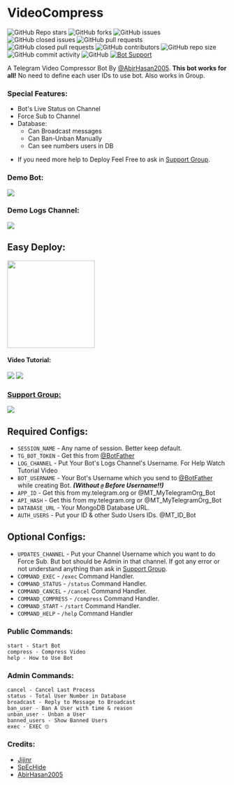 # VideoCompress
![GitHub Repo stars](https://img.shields.io/github/stars/MRK-YT/MT-VideoCompress?color=blue&style=flat)
![GitHub forks](https://img.shields.io/github/forks/MRK-YT/MT-VideoCompress?color=green&style=flat)
![GitHub issues](https://img.shields.io/github/issues/MRK-YT/MT-VideoCompress)
![GitHub closed issues](https://img.shields.io/github/issues-closed/MRK-YT/MT-VideoCompress)
![GitHub pull requests](https://img.shields.io/github/issues-pr/MRK-YT/MT-VideoCompress)
![GitHub closed pull requests](https://img.shields.io/github/issues-pr-closed/MRK-YT/MT-VideoCompress)
![GitHub contributors](https://img.shields.io/github/contributors/MRK-YT/MT-VideoCompress?style=flat)
![GitHub repo size](https://img.shields.io/github/repo-size/MRK-YT/MT-VideoCompress?color=red)
![GitHub commit activity](https://img.shields.io/github/commit-activity/m/MRK-YT/MT-VideoCompress)
![GitHub](https://img.shields.io/github/license/MRK-YT/MT-VideoCompress)
[![Bot Support](https://img.shields.io/badge/Video%20Compress%20Bot-support%20group-blue)](https://t.me/mo_tech_yt)

A Telegram Video Compressor Bot By [@AbirHasan2005](https://t.me/linux_repo). **This bot works for all!** No need to define each user IDs to use bot. Also works in Group.

### Special Features:
- Bot's Live Status on Channel
- Force Sub to Channel
- Database:
	- Can Broadcast messages
	- Can Ban-Unban Manually
	- Can see numbers users in DB

* If you need more help to Deploy Feel Free to ask in [Support Group](https://t.me/linux_repo).

### Demo Bot:
<a href="https://t.me/MT_VideoCompress_Bot"><img src="https://img.shields.io/badge/Demo-Telegram%20Bot-blue.svg?logo=telegram"></a>

### Demo Logs Channel:
<a href="https://t.me/MT_VideoCompress_Logs"><img src="https://img.shields.io/badge/Demo-Bot%20Logs%20Channel-blue.svg?logo=telegram"></a>

## Easy Deploy:
<p><a href="https://heroku.com/deploy?template=https://github.com/Anandhu123555/video"> <img src="https://img.shields.io/badge/Deploy%20To%20Heroku-blueviolet?style=for-the-badge&logo=heroku" width="200""/></a></p>

#### Video Tutorial:
<a href="https://youtu.be/lb-JJLqyww4"><img src="https://img.shields.io/badge/How%20To%20Deploy-blue.svg?logo=Youtube"></a>
<a href="https://youtu.be/lb-JJLqyww4"><img src="https://img.shields.io/youtube/views/lb-JJLqyww4?style=social">

### Support Group:
<a href="https://t.me/mo_tech_Group"><img src="https://img.shields.io/badge/Telegram-Join%20Telegram%20Group-blue.svg?logo=telegram"></a>

## Required Configs:
* `SESSION_NAME` - Any name of session. Better keep default.
* `TG_BOT_TOKEN` - Get this from [@BotFather](https://t.me/BotFather)
* `LOG_CHANNEL` - Put Your Bot's Logs Channel's Username. For Help Watch Tutorial Video
* `BOT_USERNAME` - Your Bot's Username which you send to [@BotFather](https://t.me/BotFather) while creating Bot. ***(Without `@` Before Username!!)***
* `APP_ID` - Get this from my.telegram.org or @MT_MyTelegramOrg_Bot
* `API_HASH` - Get this from my.telegram.org or @MT_MyTelegramOrg_Bot
* `DATABASE_URL` - Your MongoDB Database URL.
* `AUTH_USERS` - Put your ID & other Sudo Users IDs. @MT_ID_Bot

## Optional Configs:
* `UPDATES_CHANNEL` - Put your Channel Username which you want to do Force Sub. But bot should be Admin in that channel. If got any error or not understand anything than ask in [Support Group](https://t.me/linux_repo).
* `COMMAND_EXEC` - `/exec` Command Handler.
* `COMMAND_STATUS` - `/status` Command Handler.
* `COMMAND_CANCEL` - `/cancel` Command Handler.
* `COMMAND_COMPRESS` - `/compress` Command Handler.
* `COMMAND_START` - `/start` Command Handler.
* `COMMAND_HELP` - `/help` Command Handler

### Public Commands:
```
start - Start Bot
compress - Compress Video
help - How to Use Bot
```

### Admin Commands:
```
cancel - Cancel Last Process
status - Total User Number in Database
broadcast - Reply to Message to Broadcast
ban_user - Ban A User with time & reason
unban_user - Unban a User
banned_users - Show Banned Users
exec - EXEC 🙄
```

### Credits:
* [Jijinr](https://github.com/Jijinr)
* [SpEcHide](https://github.com/spechide)
* [AbirHasan2005](https://github.com/AbirHasan2005)
